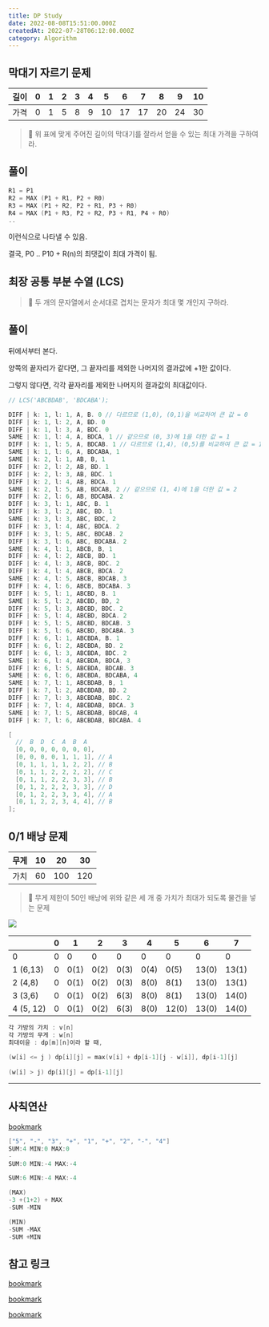 ```yaml
---
title: DP Study
date: 2022-08-08T15:51:00.000Z
createdAt: 2022-07-28T06:12:00.000Z
category: Algorithm
---
```


## 막대기 자르기 문제


| 길이 | 0 | 1 | 2 | 3 | 4 | 5  | 6  | 7  | 8  | 9  | 10 |
| -- | - | - | - | - | - | -- | -- | -- | -- | -- | -- |
| 가격 | 0 | 1 | 5 | 8 | 9 | 10 | 17 | 17 | 20 | 24 | 30 |


> 🎇 위 표에 맞게 주어진 길이의 막대기를 잘라서 얻을 수 있는 최대 가격을 구하여라.


## 풀이


```c
R1 = P1
R2 = MAX (P1 + R1, P2 + R0)
R3 = MAX (P1 + R2, P2 + R1, P3 + R0)
R4 = MAX (P1 + R3, P2 + R2, P3 + R1, P4 + R0)
..
```


이런식으로 나타낼 수 있음.


결국, P0 .. P10 + R(n)의 최댓값이 최대 가격이 됨.


## 최장 공통 부분 수열 (LCS)


> 🎇 두 개의 문자열에서 순서대로 겹치는 문자가 최대 몇 개인지 구하라.


## 풀이


뒤에서부터 본다.


양쪽의 끝자리가 같다면, 그 끝자리를 제외한 나머지의 결과값에 +1한 값이다.


그렇지 않다면, 각각 끝자리를 제외한 나머지의 결과값의 최대값이다.


```c
// LCS('ABCBDAB', 'BDCABA');

DIFF | k: 1, l: 1, A, B. 0 // 다르므로 (1,0), (0,1)을 비교하여 큰 값 = 0
DIFF | k: 1, l: 2, A, BD. 0
DIFF | k: 1, l: 3, A, BDC. 0
SAME | k: 1, l: 4, A, BDCA, 1 // 같으므로 (0, 3)에 1을 더한 값 = 1
DIFF | k: 1, l: 5, A, BDCAB. 1 // 다르므로 (1,4), (0,5)를 비교하여 큰 값 = 1
SAME | k: 1, l: 6, A, BDCABA, 1
SAME | k: 2, l: 1, AB, B, 1
DIFF | k: 2, l: 2, AB, BD. 1
DIFF | k: 2, l: 3, AB, BDC. 1
DIFF | k: 2, l: 4, AB, BDCA. 1
SAME | k: 2, l: 5, AB, BDCAB, 2 // 같으므로 (1, 4)에 1을 더한 값 = 2
DIFF | k: 2, l: 6, AB, BDCABA. 2
DIFF | k: 3, l: 1, ABC, B. 1
DIFF | k: 3, l: 2, ABC, BD. 1
SAME | k: 3, l: 3, ABC, BDC, 2
DIFF | k: 3, l: 4, ABC, BDCA. 2
DIFF | k: 3, l: 5, ABC, BDCAB. 2
DIFF | k: 3, l: 6, ABC, BDCABA. 2
SAME | k: 4, l: 1, ABCB, B, 1
DIFF | k: 4, l: 2, ABCB, BD. 1
DIFF | k: 4, l: 3, ABCB, BDC. 2
DIFF | k: 4, l: 4, ABCB, BDCA. 2
SAME | k: 4, l: 5, ABCB, BDCAB, 3
DIFF | k: 4, l: 6, ABCB, BDCABA. 3
DIFF | k: 5, l: 1, ABCBD, B. 1
SAME | k: 5, l: 2, ABCBD, BD, 2
DIFF | k: 5, l: 3, ABCBD, BDC. 2
DIFF | k: 5, l: 4, ABCBD, BDCA. 2
DIFF | k: 5, l: 5, ABCBD, BDCAB. 3
DIFF | k: 5, l: 6, ABCBD, BDCABA. 3
DIFF | k: 6, l: 1, ABCBDA, B. 1
DIFF | k: 6, l: 2, ABCBDA, BD. 2
DIFF | k: 6, l: 3, ABCBDA, BDC. 2
SAME | k: 6, l: 4, ABCBDA, BDCA, 3
DIFF | k: 6, l: 5, ABCBDA, BDCAB. 3
SAME | k: 6, l: 6, ABCBDA, BDCABA, 4
SAME | k: 7, l: 1, ABCBDAB, B, 1
DIFF | k: 7, l: 2, ABCBDAB, BD. 2
DIFF | k: 7, l: 3, ABCBDAB, BDC. 2
DIFF | k: 7, l: 4, ABCBDAB, BDCA. 3
SAME | k: 7, l: 5, ABCBDAB, BDCAB, 4
DIFF | k: 7, l: 6, ABCBDAB, BDCABA. 4

[
  //  B  D  C  A  B  A
  [0, 0, 0, 0, 0, 0, 0],
  [0, 0, 0, 0, 1, 1, 1], // A
  [0, 1, 1, 1, 1, 2, 2], // B
  [0, 1, 1, 2, 2, 2, 2], // C
  [0, 1, 1, 2, 2, 3, 3], // B
  [0, 1, 2, 2, 2, 3, 3], // D
  [0, 1, 2, 2, 3, 3, 4], // A
  [0, 1, 2, 2, 3, 4, 4], // B
];
```


## 0/1 배낭 문제


| 무게 | 10 | 20  | 30  |
| -- | -- | --- | --- |
| 가치 | 60 | 100 | 120 |


> 🎇 무게 제한이 50인 배낭에 위와 같은 세 개 중 가치가 최대가 되도록 물건을 넣는 문제


![](https://s3.us-west-2.amazonaws.com/secure.notion-static.com/8184e123-b920-4b7e-81b6-dcd84ac372d1/Untitled.png?X-Amz-Algorithm=AWS4-HMAC-SHA256&X-Amz-Content-Sha256=UNSIGNED-PAYLOAD&X-Amz-Credential=AKIAT73L2G45EIPT3X45%2F20230317%2Fus-west-2%2Fs3%2Faws4_request&X-Amz-Date=20230317T143637Z&X-Amz-Expires=3600&X-Amz-Signature=5139440c8bdca92ad578e15d6473827489a6f1893fd51b1516d43deaf96cad25&X-Amz-SignedHeaders=host&x-id=GetObject)


|           | 0 | 1    | 2    | 3    | 4    | 5     | 6     | 7     |
| --------- | - | ---- | ---- | ---- | ---- | ----- | ----- | ----- |
| 0         | 0 | 0    | 0    | 0    | 0    | 0     | 0     | 0     |
| 1 (6,13)  | 0 | 0(1) | 0(2) | 0(3) | 0(4) | 0(5)  | 13(0) | 13(1) |
| 2 (4,8)   | 0 | 0(1) | 0(2) | 0(3) | 8(0) | 8(1)  | 13(0) | 13(1) |
| 3 (3,6)   | 0 | 0(1) | 0(2) | 6(3) | 8(0) | 8(1)  | 13(0) | 14(0) |
| 4 (5, 12) | 0 | 0(1) | 0(2) | 6(3) | 8(0) | 12(0) | 13(0) | 14(0) |


```c
각 가방의 가치 : v[n]
각 가방의 무게 : w[n]
최대이윤 : dp[m][n]이라 할 때,
 
(w[i] <= j ) dp[i][j] = max(v[i] + dp[i-1][j - w[i]], dp[i-1][j]
 
(w[i] > j) dp[i][j] = dp[i-1][j]
```


---


## 사칙연산


[bookmark](https://school.programmers.co.kr/learn/courses/30/lessons/1843)


```c
["5", "-", "3", "+", "1", "+", "2", "-", "4"]
SUM:4 MIN:0 MAX:0
-
SUM:0 MIN:-4 MAX:-4

SUM:6 MIN:-4 MAX:-4

(MAX)
-3 +(1+2) + MAX
-SUM -MIN

(MIN)
-SUM -MAX
-SUM +MIN
```


## 참고 링크


[bookmark](https://www.zerocho.com/category/Algorithm/post/584b979a580277001862f182)


[bookmark](https://dheldh77.tistory.com/entry/%EC%95%8C%EA%B3%A0%EB%A6%AC%EC%A6%98-%EB%B0%B0%EB%82%AD-%EB%AC%B8%EC%A0%9CKnapsack-Problem)


[bookmark](https://hi-guten-tag.tistory.com/160)

